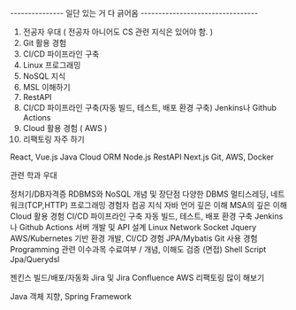 --------------- 일단 있는 거 다 긁어옴 ---------------------------------
1. 전공자 우대 ( 전공자 아니어도 CS 관련 지식은 있어야 함. )
2. Git 활용 경험
3. CI/CD 파이프라인 구축
4. Linux 프로그래밍
5. NoSQL 지식
6. MSL 이해하기
7. RestAPI
8. CI/CD 파이프라인 구축(자동 빌드, 테스트, 배포 환경 구축) Jenkins나 Github Actions
9. Cloud 활용 경험 ( AWS )
10. 리팩토링 자주 하기

React, Vue.js
Java
Cloud
ORM
Node.js
RestAPI
Next.js
Git, AWS, Docker

관련 학과 우대

정처기/DB자격증
RDBMS와 NoSQL 개념 및 장단점
다양한 DBMS
멀티스레딩, 네트워크(TCP,HTTP) 프로그래밍 경험자
컴공 지식
자바 언어 깊은 이해
MSA의 깊은 이해
Cloud 활용 경험
CI/CD 파이프라인 구축
자동 빌드, 테스트, 배포 환경 구축 Jenkins나 Github Actions
서버 개발 및 API 설계
Linux
Network Socket
Jquery
AWS/Kubernetes 기반 환경 개발, CI/CD 경험
JPA/Mybatis
Git 사용 경험
Programming 관련 이수과목 수료여부 / 개념, 이해도 검증 (면접)
Shell Script
Jpa/Querydsl

젠킨스 빌드/배포/자동화
Jira 및 Jira Confluence
AWS
리팩토링 많이 해보기

Java 객체 지향, Spring Framework
